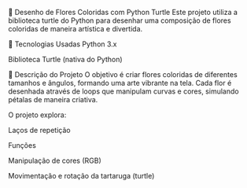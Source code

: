🌸 Desenho de Flores Coloridas com Python Turtle
Este projeto utiliza a biblioteca turtle do Python para desenhar uma composição de flores coloridas de maneira artística e divertida.

🐍 Tecnologias Usadas
Python 3.x

Biblioteca Turtle (nativa do Python)

🎨 Descrição do Projeto
O objetivo é criar flores coloridas de diferentes tamanhos e ângulos, formando uma arte vibrante na tela. Cada flor é desenhada através de loops que manipulam curvas e cores, simulando pétalas de maneira criativa.

O projeto explora:

Laços de repetição

Funções

Manipulação de cores (RGB)

Movimentação e rotação da tartaruga (turtle)
